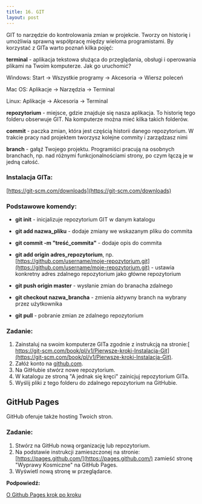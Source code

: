 ```yaml
---
title: 16. GIT
layout: post
---
```



GIT to narzędzie do kontrolowania zmian w projekcie.  Tworzy on historię i umożliwia sprawną współpracę między wieloma programistami. By korzystać z GITa warto poznań kilka pojęć:

**terminal** - aplikacja tekstowa służąca do przeglądania, obsługi i operowania plikami na Twoim komputerze. Jak go uruchomić?

Windows: Start → Wszystkie programy → Akcesoria → Wiersz poleceń

Mac OS: Aplikacje → Narzędzia → Terminal

Linux: Aplikacje → Akcesoria → Terminal

**repozytorium** - miejsce, gdzie znajduje się nasza aplikacja. To historię tego folderu obserwuje GIT. Na komputerze można mieć kilka takich folderów.

**commit** - paczka zmian, która jest częścią historii danego repozytorium. W trakcie pracy nad projektem tworzysz kolejne commity i zarządzasz nimi

**branch** - gałąź Twojego projektu. Programiści pracują na osobnych branchach, np. nad różnymi funkcjonalnościami strony, po czym łączą je w jedną całość.

### Instalacja GITa:

[https://git-scm.com/downloads](https://git-scm.com/downloads)

### Podstawowe komendy:

* **git init** - inicjalizuje repozytorium GIT w danym katalogu

* **git add nazwa\_pliku** - dodaje zmiany we wskazanym pliku do commita

* **git commit -m "treść\_commita"** - dodaje opis do commita

* **git add origin adres\_repozytorium**, np. [https://github.com/username/moje-repozytorium.git](https://github.com/username/moje-repozytorium.git) - ustawia konkretny adres zdalnego repozytorium jako główne repozytorium

* **git push origin master** - wysłanie zmian do branacha zdalnego

* **git checkout nazwa\_brancha** - zmienia aktywny branch na wybrany przez użytkownika

* **git pull** - pobranie zmian ze zdalnego repozytorium

### Zadanie:

1. Zainstaluj na swoim komputerze GITa zgodnie z instrukcją na stronie:[ https://git-scm.com/book/pl/v1/Pierwsze-kroki-Instalacja-Git](https://git-scm.com/book/pl/v1/Pierwsze-kroki-Instalacja-Git).
2. Załóż konto na [github.com](https://github.com/).
3. Na GitHubie stwórz nowe repozytorium.
4. W katalogu ze stroną "A jednak się kręci" zainicjuj repozytorium GITa.
5. Wyślij pliki z tego folderu do zdalnego repozytorium na GitHubie.

## GitHub Pages

GitHub oferuje także hosting Twoich stron.

### Zadanie:

1. Stwórz na GitHub nową organizację lub repozytorium.
2. Na podstawie instrukcji zamieszczonej na stronie: [https://pages.github.com/](https://pages.github.com/) zamieść stronę "Wyprawy Kosmiczne" na GitHub Pages. 
3. Wyświetl nową stronę w przeglądarce.

**Podpowiedź:**

[O Github Pages krok po kroku](https://www.flynerd.pl/2018/02/opublikowac-strone-internetowa-github-pages-krok-kroku.html)
